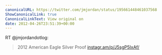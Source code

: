 ```yaml
---
canonicalURL: https://twitter.com/jmjordan/status/195661448461037568
ShowCanonicalLink: true
CanonicalLinkText: View original on
date: 2012-04-26T23:51:39+00:00
---
```

RT @jmjordandotlog:
> 2012 American Eagle Silver Proof [instagr.am/p/J5sgP5IxAf/](http://instagr.am/p/J5sgP5IxAf/)